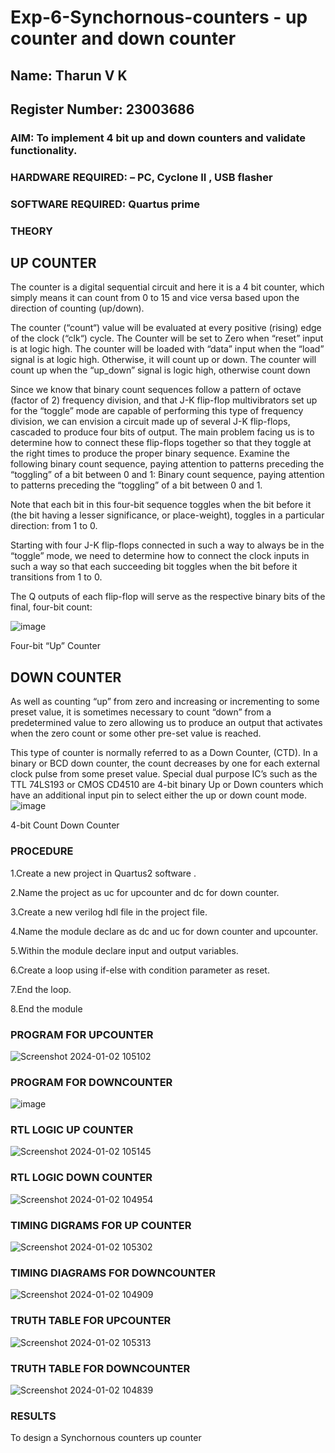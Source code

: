 # Exp-6-Synchornous-counters - up counter and down counter 
## Name: Tharun V K
## Register Number: 23003686
### AIM: To implement 4 bit up and down counters and validate  functionality.
### HARDWARE REQUIRED:  – PC, Cyclone II , USB flasher
### SOFTWARE REQUIRED:   Quartus prime
### THEORY 

## UP COUNTER 
The counter is a digital sequential circuit and here it is a 4 bit counter, which simply means it can count from 0 to 15 and vice versa based upon the direction of counting (up/down). 

The counter (“count“) value will be evaluated at every positive (rising) edge of the clock (“clk“) cycle.
The Counter will be set to Zero when “reset” input is at logic high.
The counter will be loaded with “data” input when the “load” signal is at logic high. Otherwise, it will count up or down.
The counter will count up when the “up_down” signal is logic high, otherwise count down

Since we know that binary count sequences follow a pattern of octave (factor of 2) frequency division, and that J-K flip-flop multivibrators set up for the “toggle” mode are capable of performing this type of frequency division, we can envision a circuit made up of several J-K flip-flops, cascaded to produce four bits of output.
The main problem facing us is to determine how to connect these flip-flops together so that they toggle at the right times to produce the proper binary sequence.
Examine the following binary count sequence, paying attention to patterns preceding the “toggling” of a bit between 0 and 1:
Binary count sequence, paying attention to patterns preceding the “toggling” of a bit between 0 and 1.

Note that each bit in this four-bit sequence toggles when the bit before it (the bit having a lesser significance, or place-weight), toggles in a particular direction: from 1 to 0.



 
 

Starting with four J-K flip-flops connected in such a way to always be in the “toggle” mode, we need to determine how to connect the clock inputs in such a way so that each succeeding bit toggles when the bit before it transitions from 1 to 0.

The Q outputs of each flip-flop will serve as the respective binary bits of the final, four-bit count:

 
 

![image](https://user-images.githubusercontent.com/36288975/169644758-b2f4339d-9532-40c5-af40-8f4f8c942e2c.png)

Four-bit “Up” Counter


## DOWN COUNTER 

As well as counting “up” from zero and increasing or incrementing to some preset value, it is sometimes necessary to count “down” from a predetermined value to zero allowing us to produce an output that activates when the zero count or some other pre-set value is reached.

This type of counter is normally referred to as a Down Counter, (CTD). In a binary or BCD down counter, the count decreases by one for each external clock pulse from some preset value. Special dual purpose IC’s such as the TTL 74LS193 or CMOS CD4510 are 4-bit binary Up or Down counters which have an additional input pin to select either the up or down count mode.
![image](https://user-images.githubusercontent.com/36288975/169644844-1a14e123-7228-4ed8-81a9-eb937dff4ac8.png)


4-bit Count Down Counter
### PROCEDURE
1.Create a new project in Quartus2 software . 

2.Name the project as uc for upcounter and dc for down counter. 

3.Create a new verilog hdl file in the project file. 

4.Name the module declare as dc and uc for down counter and upcounter. 

5.Within the module declare input and output variables. 

6.Create a loop using if-else with condition parameter as reset. 

7.End the loop. 

8.End the module



### PROGRAM FOR UPCOUNTER
![Screenshot 2024-01-02 105102](https://github.com/tharunkumaran2006/Exp-7-Synchornous-counters-/assets/151625188/30270c77-6a11-4ddd-a71b-81f84c6aa083)

### PROGRAM FOR DOWNCOUNTER
![image](https://github.com/tharunkumaran2006/Exp-7-Synchornous-counters-/assets/151625188/e368f2bd-98a2-4d7d-b554-baf8218ca6fd)

### RTL LOGIC UP COUNTER
![Screenshot 2024-01-02 105145](https://github.com/tharunkumaran2006/Exp-7-Synchornous-counters-/assets/151625188/07750252-0b25-4bf3-a3a2-7b925ba270f5)


### RTL LOGIC DOWN COUNTER
![Screenshot 2024-01-02 104954](https://github.com/tharunkumaran2006/Exp-7-Synchornous-counters-/assets/151625188/04ae0a16-16f6-4306-8af6-7841b953359a)

### TIMING DIGRAMS FOR UP COUNTER 
![Screenshot 2024-01-02 105302](https://github.com/tharunkumaran2006/Exp-7-Synchornous-counters-/assets/151625188/a61d9087-71e2-452a-b43b-7c5eb26bdab2)


### TIMING DIAGRAMS FOR DOWNCOUNTER
![Screenshot 2024-01-02 104909](https://github.com/tharunkumaran2006/Exp-7-Synchornous-counters-/assets/151625188/121b531b-4216-4892-9bc9-b69b51e5a226)

### TRUTH TABLE FOR UPCOUNTER 

![Screenshot 2024-01-02 105313](https://github.com/tharunkumaran2006/Exp-7-Synchornous-counters-/assets/151625188/604d7ebd-6dc6-435d-bd8b-01b044a8642e)

### TRUTH TABLE FOR DOWNCOUNTER
![Screenshot 2024-01-02 104839](https://github.com/tharunkumaran2006/Exp-7-Synchornous-counters-/assets/151625188/21a56c9f-af7f-4130-939d-424845fe0302)







### RESULTS 

To design a Synchornous counters up counter
